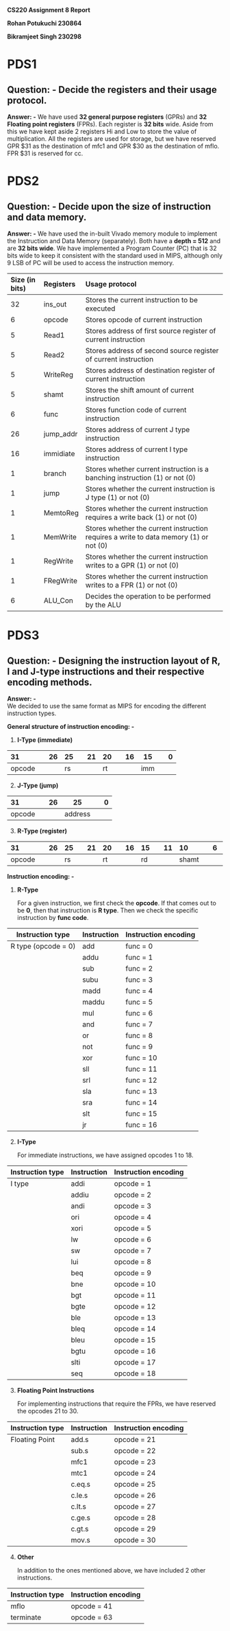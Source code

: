 **CS220 Assignment 8 Report**

 **Rohan Potukuchi	 230864**

**Bikramjeet Singh            	230298**

# **PDS1**

## **Question: \- Decide the registers and their usage protocol.**

**Answer: \-** We have used **32 general purpose registers** (GPRs) and **32 Floating point registers** (FPRs). Each register is **32 bits** wide. Aside from this we have kept aside 2 registers Hi and Low to store the value of multiplication. All the registers are used for storage, but we have reserved GPR $31 as the destination of mfc1 and GPR $30 as the destination of mflo. FPR $31 is reserved for cc.

# **PDS2**

## **Question: \- Decide upon the size of instruction and data memory.**

**Answer: \-** We have used the in-built Vivado memory module to implement the Instruction and Data Memory (separately). Both have a **depth \= 512** and are **32 bits wide**. We have implemented a Program Counter (PC) that is 32 bits wide to keep it consistent with the standard used in MIPS, although only 9 LSB of PC will be used to access the instruction memory.

| Size (in bits) | Registers | Usage protocol |
| :---- | :---- | :---- |
| 32 | ins\_out | Stores the current instruction to be executed |
| 6 | opcode | Stores opcode of current instruction |
| 5 | Read1 | Stores address of first source register of current instruction |
| 5 | Read2 | Stores address of second source register of current instruction |
| 5 | WriteReg | Stores address of destination register of current instruction |
| 5 | shamt | Stores the shift amount of current instruction |
| 6 | func | Stores function code of current instruction |
| 26 | jump\_addr | Stores address of current J type instruction |
| 16 | immidiate | Stores address of current I type instruction |
| 1 | branch | Stores whether current instruction is a banching instruction (1) or not (0) |
| 1 | jump | Stores whether the current instruction is J type (1) or not (0) |
| 1 | MemtoReg | Stores whether the current instruction requires a write back (1) or not (0) |
| 1 | MemWrite | Stores whether the current instruction requires a write to data memory (1) or not (0) |
| 1 | RegWrite | Stores whether the current instruction writes to a GPR (1) or not (0) |
| 1 | FRegWrite | Stores whether the current instruction writes to a FPR (1) or not (0) |
| 6 | ALU\_Con | Decides the operation to be performed by the ALU |

# **PDS3**

## **Question: \- Designing the instruction layout of R, I and J-type instructions and their respective encoding methods.**

**Answer: \-**  
We decided to use the same format as MIPS for encoding the different instruction types.

**General structure of instruction encoding: \-**

1. **I-Type (immediate)**

| 31 |  | 26 | 25 |  | 21 | 20 |  | 16 | 15 |  | 0 |
| :---- | :---- | :---- | ----- | :---- | :---- | ----- | :---- | :---- | ----- | :---- | :---- |
| opcode |  |  | rs |  |  | rt |  |  | imm |  |  |

2. **J-Type (jump)**

| 31 |  | 26 | 25 |  | 0 |
| :---- | :---- | :---- | ----- | :---- | :---- |
| opcode |  |  | address |  |  |

3. **R-Type (register)**

| 31 |  | 26 | 25 |  | 21 | 20 |  | 16 | 15 |  | 11 | 10 |  | 6 | 5 |  | 0 |
| :---- | :---- | :---- | ----- | :---- | :---- | ----- | :---- | :---- | ----- | :---- | :---- | :---- | :---- | :---- | ----- | :---- | :---- |
| opcode |  |  | rs |  |  | rt |  |  | rd |  |  | shamt |  |  | func |  |  |

**Instruction encoding: \-**

1. **R-Type**

   For a given instruction, we first check the **opcode**. If that comes out to be **0**, then that instruction is **R type**. Then we check the specific instruction by **func code**.

| Instruction type | Instruction | Instruction encoding |
| ----- | :---- | :---- |
|  R type (opcode \= 0\) | add  | func \= 0 |
|  | addu  | func \= 1 |
|  | sub  | func \= 2 |
|  | subu  | func \= 3 |
|  | madd | func \= 4 |
|  | maddu | func \= 5 |
|  | mul | func \= 6 |
|  | and | func \= 7 |
|  | or  | func \= 8 |
|  | not | func \= 9 |
|  | xor | func \= 10 |
|  | sll | func \= 11 |
|  | srl | func \= 12 |
|  | sla | func \= 13 |
|  | sra | func \= 14 |
|  | slt | func \= 15 |
|  | jr | func \= 16 |

2. **I-Type**

   For immediate instructions, we have assigned opcodes 1 to 18\.

   

| Instruction type | Instruction | Instruction encoding |
| ----- | :---- | :---- |
|  I type  | addi | opcode \= 1 |
|  | addiu  | opcode \= 2 |
|  | andi | opcode \= 3 |
|  | ori | opcode \= 4 |
|  | xori | opcode \= 5 |
|  | lw | opcode \= 6 |
|  | sw | opcode \= 7 |
|  | lui | opcode \= 8 |
|  | beq | opcode \= 9 |
|  | bne | opcode \= 10 |
|  | bgt | opcode \= 11 |
|  | bgte | opcode \= 12 |
|  | ble | opcode \= 13 |
|  | bleq | opcode \= 14 |
|  | bleu | opcode \= 15 |
|  | bgtu | opcode \= 16 |
|  | slti | opcode \= 17 |
|  | seq | opcode \= 18 |

   

3. **Floating Point Instructions**

   For implementing instructions that require the FPRs, we have reserved the opcodes 21 to 30\.

| Instruction type | Instruction | Instruction encoding |
| :---- | :---- | :---- |
| Floating Point | add.s | opcode \= 21 |
|  | sub.s  | opcode \= 22 |
|  | mfc1 | opcode \= 23 |
|  | mtc1 | opcode \= 24 |
|  | c.eq.s | opcode \= 25 |
|  | c.le.s | opcode \= 26 |
|  | c.lt.s | opcode \= 27 |
|  | c.ge.s | opcode \= 28 |
|  | c.gt.s | opcode \= 29 |
|  | mov.s | opcode \= 30 |

   

4. **Other**

   In addition to the ones mentioned above, we have included 2 other instructions.

| Instruction type | Instruction encoding |
| ----- | :---- |
| mflo | opcode \= 41 |
| terminate | opcode \= 63 |

